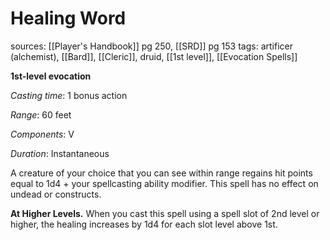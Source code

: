 # Healing Word
sources: [[Player's Handbook]] pg 250, [[SRD]] pg 153
tags: artificer (alchemist), [[Bard]], [[Cleric]], druid, [[1st level]], [[Evocation Spells]]

**1st-level evocation**

*Casting time*: 1 bonus action

*Range*: 60 feet

*Components*: V

*Duration*: Instantaneous

A creature of your choice that you can see within range regains hit points equal to 1d4 + your spellcasting ability modifier. This spell has no effect on undead or constructs.

**At Higher Levels.** When you cast this spell using a spell slot of 2nd level or higher, the healing increases by 1d4 for each slot level above 1st.
